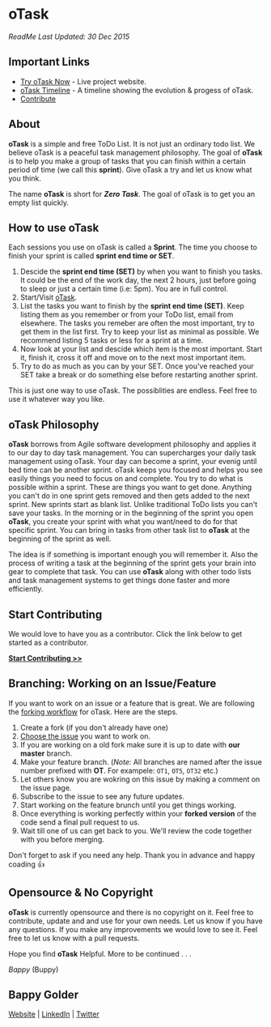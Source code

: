 <!--
GitHub Markdown System:
https://help.github.com/articles/markdown-basics/
https://guides.github.com/features/mastering-markdown/
-->

# oTask
*ReadMe Last Updated: 30 Dec 2015*

## Important Links
- [Try oTask Now](http://bappygolder.github.io/oTask/Project-Source/#/taskView) - Live project website. 
- [oTask Timeline](http://otask.tumblr.com/) - A timeline showing the evolution & progess of oTask.
- [Contribute](#contribute)

## About

**oTask** is a simple and free ToDo List. It is not just an ordinary todo list. We believe oTask is a peaceful task management philosophy. The goal of **oTask** is to help you make a group of tasks that you can finish within a certain period of time (we call this **sprint**). Give oTask a try and let us know what you think.

The name **oTask** is short for ***Zero Task***. The goal of oTask is to get you an empty list quickly. 

## How to use oTask
Each sessions you use on oTask is called a **Sprint**. The time you choose to finish your sprint is called **sprint end time or SET**. 

1. Descide the **sprint end time (SET)** by when you want to finish you tasks. It could be the end of the work day, the next 2 hours, just before going to sleep or just a certain time (i.e: 5pm). You are in full control. 
2. Start/Visit [oTask](http://bappygolder.github.io/oTask/Project-Source/#/taskView).
3. List the tasks you want to finish by the **sprint end time (SET)**. Keep listing them as you remember or from your ToDo list, email from elsewhere. The tasks you remeber are often the most important, try to get them in the list first. Try to keep your list as minimal as possible. We recommend listing 5 tasks or less for a sprint at a time.
4. Now look at your list and descide which item is the most important. Start it, finish it, cross it off and move on to the next most important item. 
5. Try to do as much as you can by your SET. Once you've reached your SET take a break or do something else before restarting another sprint.

This is just one way to use oTask. The possiblities are endless. Feel free to use it whatever way you like. 

## oTask Philosophy
**oTask** borrows from Agile software development philosophy and applies it to our day to day task management. You can supercharges your daily task management using oTask. Your day can become a sprint, your evenig until bed time can be another sprint. oTask keeps you focused and helps you see easily things you need to focus on and complete. You try to do what is possible within a sprint. These are things you want to get done. Anything you can't do in one sprint gets removed and then gets added to the next sprint. New sprints start as blank list. Unlike traditional ToDo lists you can't save your tasks. In the morning or in the beginning of the sprint you open **oTask**, you create your sprint with what you want/need to do for that specific sprint. You can bring in tasks from other task list to **oTask** at the beginning of the sprint as well. 

The idea is if something is important enough you will remember it. Also the process of writing a task at the beginning of the sprint gets your brain into gear to complete that task. You can use **oTask** along with other todo lists and task management systems to get things done faster and more efficiently. 

<a name="contribute"></a>
## Start Contributing
We would love to have you as a contributor. Click the link below to get started as a contributor.

[**Start Contributing >>**](https://bappy.typeform.com/to/rNtiON)

## Branching: Working on an Issue/Feature
If you want to work on an issue or a feature that is great. We are following the [forking workflow](https://guides.github.com/activities/forking/index.html) for oTask. Here are the steps. 

1. Create a fork (if you don't already have one)
2. [Choose the issue](https://github.com/bappygolder/oTask/issues) you want to work on.
3. If you are working on a old fork make sure it is up to date with **our master** branch. 
3. Make your feature branch. (*Note:* All branches are named after the issue number prefixed with **OT**. For exampele: `OT1`, `OT5`, `OT32` etc.)
4. Let others know you are wokring on this issue by making a comment on the issue page.  
5. Subscribe to the issue to see any future updates. 
6. Start working on the feature brunch until you get things working. 
7. Once everything is working perfectly within your **forked version** of the code send a final pull request to us.
8. Wait till one of us can get back to you. We'll review the code together with you before merging. 

Don't forget to ask if you need any help. Thank you in advance and happy coading :+1:

## Opensource & No Copyright
**oTask** is currently opensource and there is no copyright on it. Feel free to contribute, update and and use for your own needs. Let us know if you have any questions. If you make any improvements we would love to see it. Feel free to let us know with a pull requests. 

Hope you find **oTask** Helpful.
More to be continued . . .

*Bappy* (Buppy)

## Bappy Golder <br/>
<a href="http://bappygolder.com/">Website</a>  |  <a href="https://github.com/bappygolder">LinkedIn</a> |  <a href="https://au.linkedin.com/in/bappygolder">Twitter</a>


<!---------------- 
Internal Resources

Simillar Services/Products:
	https://pomodoro.cc/
---------------->

